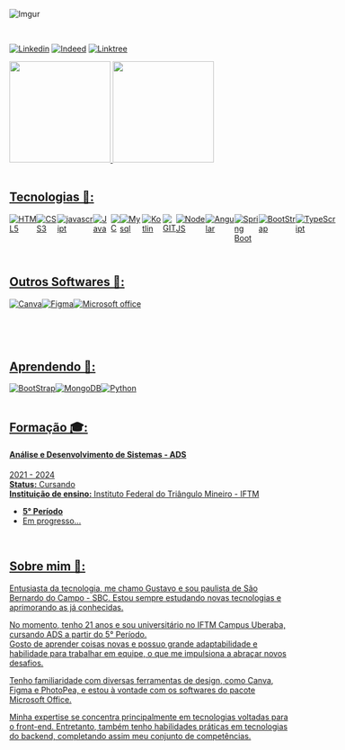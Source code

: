 ![Imgur](https://i.imgur.com/0CkRVuI.png)

<br>

[![Linkedin](https://img.shields.io/badge/LinkedIn-0077B5?style=for-the-badge&logo=linkedin&logoColor=white)](https://www.linkedin.com/in/gustavo-machado-pontes-161616286/)
[![Indeed](https://img.shields.io/badge/indeed-003A9B?style=for-the-badge&logo=indeed&logoColor=white)](https://profile.indeed.com/welcome)
[![Linktree](https://img.shields.io/badge/linktree-1de9b6?style=for-the-badge&logo=linktree&logoColor=white)](https://linktr.ee/DevGustavus)

<div>
  <a href="https://github.com/DevGustavus">
  <img height="180em" src="https://github-readme-stats.vercel.app/api?username=DevGustavus&show_icons=true&theme=algolia&include_all_commits=true">
  <img height="180em" src="https://github-readme-stats.vercel.app/api/top-langs/?username=DevGustavus&theme=algolia&layout=compact">
</div>

<br>

## Tecnologias 🦾:

<div style="display: flex;">
  
<img alt="HTML5" src="https://img.shields.io/badge/HTML5-E34F26?style=for-the-badge&logo=html5&logoColor=white">
<img alt="CSS3" src="https://img.shields.io/badge/CSS3-1572B6?style=for-the-badge&logo=css3&logoColor=white">
<img alt="javascript" src="https://img.shields.io/badge/JavaScript-F7DF1E?style=for-the-badge&logo=javascript&logoColor=black">
<img alt="Java" src="https://img.shields.io/badge/Java-ED8B00?style=for-the-badge&logo=openjdk&logoColor=white">
<img alt="C" src="https://img.shields.io/badge/C-00599C?style=for-the-badge&logo=c&logoColor=white">
<img alt="Mysql" src="https://img.shields.io/badge/MySQL-005C84?style=for-the-badge&logo=mysql&logoColor=white">
<img alt="Kotlin" src="https://img.shields.io/badge/kotlin-%237F52FF.svg?style=for-the-badge&logo=kotlin&logoColor=white">

<br><br>

<img alt="GIT" src="https://img.shields.io/badge/git-%23F05033.svg?style=for-the-badge&logo=git&logoColor=white">
<img alt="NodeJS" src="https://img.shields.io/badge/node.js-6DA55F?style=for-the-badge&logo=node.js&logoColor=white">
<img alt="Angular" src="https://img.shields.io/badge/Angular-DD0031?style=for-the-badge&logo=angular&logoColor=white">
<img alt="Spring Boot" src="https://img.shields.io/badge/Spring_Boot-F2F4F9?style=for-the-badge&logo=spring-boot">
<img alt="BootStrap" src="https://img.shields.io/badge/bootstrap-%238511FA.svg?style=for-the-badge&logo=bootstrap&logoColor=white">
<img alt="TypeScript" src="https://img.shields.io/badge/TypeScript-007ACC?style=for-the-badge&logo=typescript&logoColor=white">

</div>

<br>

## Outros Softwares 🤖:

<div style="display: flex;">
  
<img alt="Canva" src="https://img.shields.io/badge/Canva-%2300C4CC.svg?&style=for-the-badge&logo=Canva&logoColor=white">
<img alt="Figma" src="https://img.shields.io/badge/Figma-F24E1E?style=for-the-badge&logo=figma&logoColor=white">

<br><br>

<img alt="Microsoft office" src="https://img.shields.io/badge/Microsoft_Office-D83B01?style=for-the-badge&logo=microsoft-office&logoColor=white">

</div>

<br>

## Aprendendo 🔎:

<div style="display: flex;">
  
<img alt="BootStrap" src="https://img.shields.io/badge/react-%2320232a.svg?style=for-the-badge&logo=react&logoColor=%2361DAFB">
<img alt="MongoDB" src="https://img.shields.io/badge/MongoDB-%234ea94b.svg?style=for-the-badge&logo=mongodb&logoColor=white">
<img alt="Python" src="https://img.shields.io/badge/python-3670A0?style=for-the-badge&logo=python&logoColor=ffdd54">

</div>

<br>

## Formação 🎓:

#### Análise e Desenvolvimento de Sistemas - ADS
2021 - 2024 <br>
<b>Status:</b> Cursando <br>
<b>Instituição de ensino:</b> Instituto Federal do Triângulo Mineiro - IFTM

- <b>5° Período</b>
- Em progresso...

<br>

## Sobre mim 🤔:

Entusiasta da tecnologia, me chamo Gustavo e sou paulista de São Bernardo do Campo - SBC. Estou sempre estudando novas tecnologias e aprimorando as já conhecidas.

No momento, tenho 21 anos e sou universitário no IFTM Campus Uberaba, cursando ADS a partir do 5° Período.<br>
Gosto de aprender coisas novas e possuo grande adaptabilidade e habilidade para trabalhar em equipe, o que me impulsiona a abraçar novos desafios.

Tenho familiaridade com diversas ferramentas de design, como Canva, Figma e PhotoPea, e estou à vontade com os softwares do pacote Microsoft Office.

Minha expertise se concentra principalmente em tecnologias voltadas para o front-end. Entretanto, também tenho habilidades práticas em tecnologias do backend, completando assim meu conjunto de competências.
